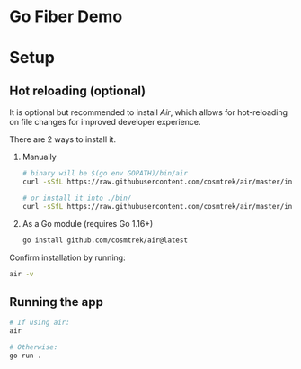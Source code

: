 # Go Fiber Demo

# Setup

## Hot reloading (optional)

It is optional but recommended to install _Air_, which allows for hot-reloading on file changes for improved developer experience.

There are 2 ways to install it.

1. Manually

   ```sh
   # binary will be $(go env GOPATH)/bin/air
   curl -sSfL https://raw.githubusercontent.com/cosmtrek/air/master/install.sh | sh -s -- -b $(go env GOPATH)/bin

   # or install it into ./bin/
   curl -sSfL https://raw.githubusercontent.com/cosmtrek/air/master/install.sh | sh -s
   ```

2. As a Go module (requires Go 1.16+)

   ```sh
   go install github.com/cosmtrek/air@latest
   ```

Confirm installation by running:

```sh
air -v
```

## Running the app

```sh
# If using air:
air

# Otherwise:
go run .
```
